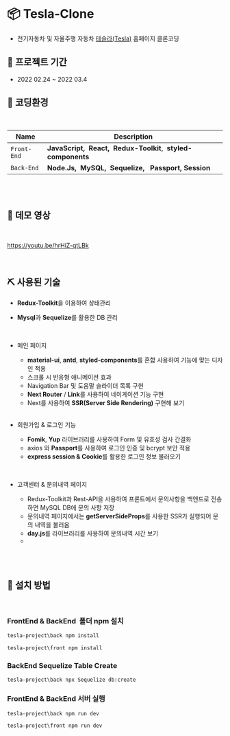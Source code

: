 # 📦 Tesla-Clone

- 전기자동차 및 자율주행 자동차 [테슬라(Tesla)](https://www.tesla.com/) 홈페이지 클론코딩

## 🧭 프로젝트 기간

- 2022 02.24 ~ 2022 03.4

## 🍯 코딩환경

</br>

| Name        | Description                                                                                         |
| ----------- | --------------------------------------------------------------------------------------------------- |
| `Front-End` | **JavaScript,**&nbsp; **React,**&nbsp; **Redux-Toolkit**,&nbsp; **styled-components** &nbsp; &nbsp; |
| `Back-End`  | **Node.Js,**&nbsp; **MySQL,**&nbsp; **Sequelize,**&nbsp; &nbsp;**Passport,**&nbsp;**Session**       |

<br/>
<br/>

## 📒 데모 영상

</br>

https://youtu.be/hrHiZ-qtLBk

</br>

## ⛏️ 사용된 기술

- **Redux-Toolkit**을 이용하여 상태관리
- **Mysql**과 **Sequelize**를 활용한 DB 관리

  </br>

- 메인 페이지

  - **material-ui**, **antd**, **styled-components**를 혼합 사용하여 기능에 맞는 디자인 적용
  - 스크롤 시 반응형 애니메이션 효과
  - Navigation Bar 및 도움말 슬라이더 목록 구현
  - **Next Router** / **Link**를 사용하여 네이게이션 기능 구현
  - Next를 사용하여 **SSR(Server Side Rendering)** 구현해 보기

  </br>

- 회원가입 & 로그인 기능

  - **Fomik**, **Yup** 라이브러리를 사용하여 Form 및 유효성 검사 간결화
  - axios 와 **Passport**를 사용하여 로그인 인증 및 bcrypt 보안 적용
  - **express session & Cookie**를 활용한 로그인 정보 불러오기

</br>

- 고객센터 & 문의내역 페이지

  - Redux-Toolkit과 Rest-API을 사용하여 프론트에서 문의사항을 백앤드로 전송 하면 MySQL DB에 문의 사항 저장
  - 문의내역 페이지에서는 **getServerSideProps**를 사용한 SSR가 실행되어 문의 내역을 불러옴
  - **day.js**를 라이브러리를 사용하여 문의내역 시간 보기
  - </br>

</br>

</br>

## 📜 설치 방법

</br>

### FrontEnd & BackEnd &nbsp;폴더 npm 설치

```sh
tesla-project\back npm install

tesla-project\front npm install
```

### BackEnd Sequelize Table Create

```sh
tesla-project\back npx Sequelize db:create
```

### FrontEnd & BackEnd 서버 실행

```sh
tesla-project\back npm run dev

tesla-project\front npm run dev
```

</br>

</br>
